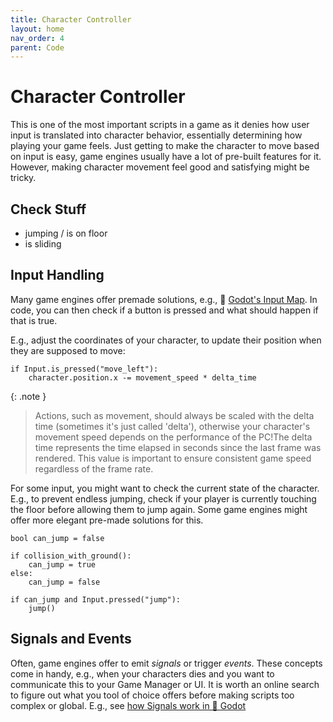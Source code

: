 ```yaml
---
title: Character Controller
layout: home
nav_order: 4
parent: Code
---
```


# Character Controller
This is one of the most important scripts in a game as it denies how user input is translated into character behavior, essentially determining how playing your game feels.
Just getting to make the character to move based on input is easy, game engines usually have a lot of pre-built features for it. However, making character movement feel good and satisfying might be tricky.

## Check Stuff
* jumping / is on floor
* is sliding


## Input Handling
Many game engines offer premade solutions, e.g., 🤖 [Godot's Input Map](https://docs.godotengine.org/en/latest/tutorials/inputs/input_examples.html#inputmap). 
In code, you can then check if a button is pressed and what should happen if that is true.

E.g., adjust the coordinates of your character, to update their position when they are supposed to move:

```
if Input.is_pressed("move_left"):
    character.position.x -= movement_speed * delta_time
```

{: .note }
> Actions, such as movement, should always be scaled with the delta time (sometimes it's just called 'delta'), otherwise your character's movement speed depends on the performance of the PC!The delta time represents the time elapsed in seconds since the last frame was rendered. This value is important to ensure consistent game speed regardless of the frame rate.

For some input, you might want to check the current state of the character. E.g., to prevent endless jumping, check if your player is currently touching the floor before allowing them to jump again. Some game engines might offer more elegant pre-made solutions for this.

```
bool can_jump = false

if collision_with_ground():
    can_jump = true
else:
    can_jump = false

if can_jump and Input.pressed("jump"):
    jump()
```

## Signals and Events
Often, game engines offer to emit *signals* or trigger *events*. These concepts come in handy, e.g., when your characters dies and you want to communicate this to your Game Manager or UI. It is worth an online search to figure out what you tool of choice offers before making scripts too complex or global. E.g., see [how Signals work in 🤖 Godot](https://docs.godotengine.org/en/4.4/getting_started/step_by_step/signals.html)
